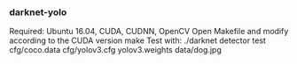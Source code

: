 ### darknet-yolo
Required: Ubuntu 16.04, CUDA, CUDNN, OpenCV
Open Makefile and modify according to the CUDA version
make
Test with: ./darknet detector test cfg/coco.data cfg/yolov3.cfg yolov3.weights data/dog.jpg
